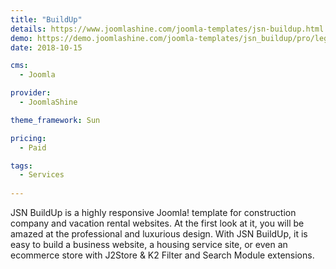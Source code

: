 ```yaml
---
title: "BuildUp"
details: https://www.joomlashine.com/joomla-templates/jsn-buildup.html
demo: https://demo.joomlashine.com/joomla-templates/jsn_buildup/pro/lego/
date: 2018-10-15

cms: 
  - Joomla

provider: 
  - JoomlaShine

theme_framework: Sun

pricing:
  - Paid

tags:
  - Services
  
---
```


JSN BuildUp is a highly responsive Joomla! template for construction company and vacation rental websites. At the first look at it, you will be amazed at the professional and luxurious design. With JSN BuildUp, it is easy to build a business website, a housing service site, or even an ecommerce store with J2Store & K2 Filter and Search Module extensions.